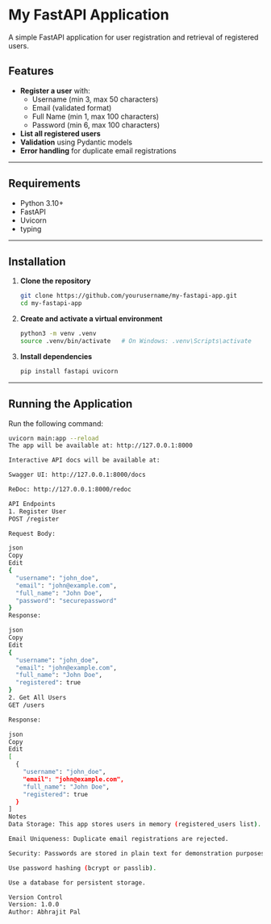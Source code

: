 # My FastAPI Application

A simple FastAPI application for user registration and retrieval of registered users.

## Features

- **Register a user** with:
  - Username (min 3, max 50 characters)
  - Email (validated format)
  - Full Name (min 1, max 100 characters)
  - Password (min 6, max 100 characters)
- **List all registered users**
- **Validation** using Pydantic models
- **Error handling** for duplicate email registrations

---

## Requirements

- Python 3.10+
- FastAPI
- Uvicorn
- typing
---

## Installation

1. **Clone the repository**
    ```bash
    git clone https://github.com/yourusername/my-fastapi-app.git
    cd my-fastapi-app
    ```

2. **Create and activate a virtual environment**
    ```bash
    python3 -m venv .venv
    source .venv/bin/activate   # On Windows: .venv\Scripts\activate
    ```

3. **Install dependencies**
    ```bash
    pip install fastapi uvicorn
    ```

---

## Running the Application

Run the following command:

```bash
uvicorn main:app --reload
The app will be available at: http://127.0.0.1:8000

Interactive API docs will be available at:

Swagger UI: http://127.0.0.1:8000/docs

ReDoc: http://127.0.0.1:8000/redoc

API Endpoints
1. Register User
POST /register

Request Body:

json
Copy
Edit
{
  "username": "john_doe",
  "email": "john@example.com",
  "full_name": "John Doe",
  "password": "securepassword"
}
Response:

json
Copy
Edit
{
  "username": "john_doe",
  "email": "john@example.com",
  "full_name": "John Doe",
  "registered": true
}
2. Get All Users
GET /users

Response:

json
Copy
Edit
[
  {
    "username": "john_doe",
    "email": "john@example.com",
    "full_name": "John Doe",
    "registered": true
  }
]
Notes
Data Storage: This app stores users in memory (registered_users list). All data will be lost when the server restarts.

Email Uniqueness: Duplicate email registrations are rejected.

Security: Passwords are stored in plain text for demonstration purposes. In a production environment:

Use password hashing (bcrypt or passlib).

Use a database for persistent storage.

Version Control
Version: 1.0.0
Author: Abhrajit Pal